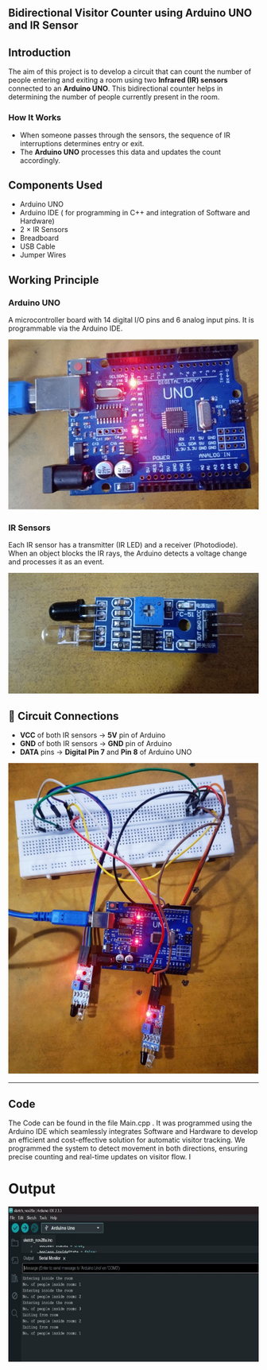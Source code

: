 ## Bidirectional Visitor Counter using Arduino UNO and IR Sensor

##  Introduction  
The aim of this project is to develop a circuit that can count the number of people entering and exiting a room using two **Infrared (IR) sensors** connected to an **Arduino UNO**. This bidirectional counter helps in determining the number of people currently present in the room.

### How It Works
- When someone passes through the sensors, the sequence of IR interruptions determines entry or exit.
- The **Arduino UNO** processes this data and updates the count accordingly.

## Components Used
- Arduino UNO
- Arduino IDE ( for programming in C++ and integration of Software and Hardware)
- 2 × IR Sensors  
- Breadboard  
- USB Cable  
- Jumper Wires  

## Working Principle

###  Arduino UNO  
A microcontroller board with 14 digital I/O pins and 6 analog input pins. It is programmable via the Arduino IDE.

![Figure1: Arduino UNO](Arduino.jpg)

###  IR Sensors  
Each IR sensor has a transmitter (IR LED) and a receiver (Photodiode). When an object blocks the IR rays, the Arduino detects a voltage change and processes it as an event.

![Figure2: IR Sensor](IRSensor.jpg)



## 🔌 Circuit Connections

- **VCC** of both IR sensors → **5V** pin of Arduino  
- **GND** of both IR sensors → **GND** pin of Arduino  
- **DATA** pins → **Digital Pin 7** and **Pin 8** of Arduino UNO  

![Figure3: IR Sensor](Circuit.jpg)

---
## Code
The Code can be found in the file Main.cpp . It was programmed using the Arduino IDE which seamlessly integrates Software and Hardware to develop an efficient and cost-effective solution for automatic visitor tracking. We programmed the system to detect movement in both directions, ensuring precise counting and real-time updates on visitor flow. I

# Output 
![Number of visitors currently in the room being displayed](Output_Arduino.jpg)

